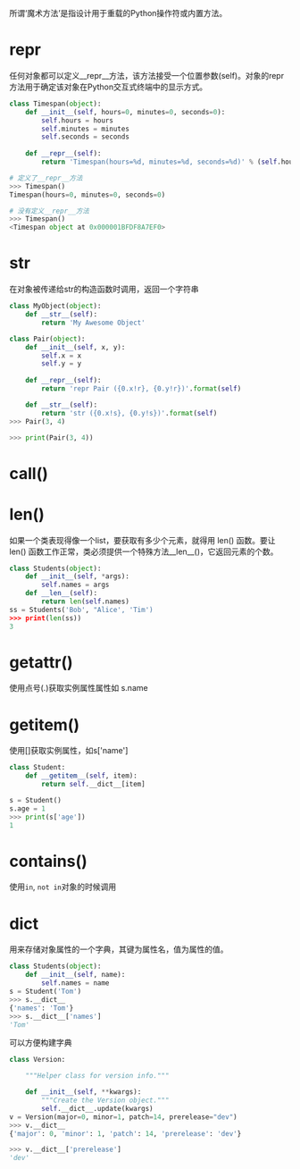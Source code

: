 所谓‘魔术方法’是指设计用于重载的Python操作符或内置方法。

# __repr__
任何对象都可以定义__repr__方法，该方法接受一个位置参数(self)。对象的repr方法用于确定该对象在Python交互式终端中的显示方式。
```python
class Timespan(object):
    def __init__(self, hours=0, minutes=0, seconds=0):
        self.hours = hours
        self.minutes = minutes
        self.seconds = seconds
    
    def __repr__(self):
        return 'Timespan(hours=%d, minutes=%d, seconds=%d)' % (self.hours, self.minutes, self.seconds)

# 定义了__repr__方法
>>> Timespan()
Timespan(hours=0, minutes=0, seconds=0)

# 没有定义__repr__方法
>>> Timespan()
<Timespan object at 0x000001BFDF8A7EF0>
```

# __str__
在对象被传递给str的构造函数时调用，返回一个字符串
```python
class MyObject(object):
    def __str__(self):
        return 'My Awesome Object'
```

```python
class Pair(object):
    def __init__(self, x, y):
        self.x = x
        self.y = y
    
    def __repr__(self):
        return 'repr Pair ({0.x!r}, {0.y!r})'.format(self)

    def __str__(self):
        return 'str ({0.x!s}, {0.y!s})'.format(self)
>>> Pair(3, 4)

>>> print(Pair(3, 4))
```

# __call__()

# __len__()
如果一个类表现得像一个list，要获取有多少个元素，就得用 len() 函数。要让 len() 函数工作正常，类必须提供一个特殊方法__len__()，它返回元素的个数。
```python
class Students(object):
    def __init__(self, *args):
        self.names = args
    def __len__(self):
        return len(self.names)
ss = Students('Bob', "Alice', 'Tim')
>>> print(len(ss))
3
```

# __getattr__()
使用点号(.)获取实例属性属性如 s.name

# __getitem__()
使用[]获取实例属性，如s['name']
```python
class Student:
    def __getitem__(self, item):
        return self.__dict__[item]

s = Student()
s.age = 1
>>> print(s['age'])
1
```

# __contains__()
使用`in`, `not in`对象的时候调用

# __dict__
用来存储对象属性的一个字典，其键为属性名，值为属性的值。
```python
class Students(object):
    def __init__(self, name):
        self.names = name
s = Student('Tom')
>>> s.__dict__
{'names': 'Tom'}
>>> s.__dict__['names']
'Tom'
```

可以方便构建字典
```python
class Version:

    """Helper class for version info."""

    def __init__(self, **kwargs):
        """Create the Version object."""
        self.__dict__.update(kwargs)
v = Version(major=0, minor=1, patch=14, prerelease="dev")
>>> v.__dict__
{'major': 0, 'minor': 1, 'patch': 14, 'prerelease': 'dev'}

>>> v.__dict__['prerelease']
'dev'
```